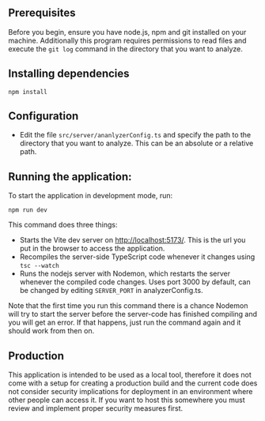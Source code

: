 ## Prerequisites

Before you begin, ensure you have node.js, npm and git installed on your machine. Additionally this program requires
permissions to read files and execute the `git log` command in the directory that you want to analyze.

## Installing dependencies

```
npm install
```

## Configuration

- Edit the file `src/server/ananlyzerConfig.ts` and specify the path to the directory that you want to analyze. This can
  be an absolute or a relative path.

## Running the application:

To start the application in development mode, run:

```
npm run dev
```

This command does three things:

- Starts the Vite dev server on [http://localhost:5173/](http://localhost:5173/). This is the url you put in the browser
  to access the application.
- Recompiles the server-side TypeScript code whenever it changes using `tsc --watch`
- Runs the nodejs server with Nodemon, which restarts the server whenever the compiled code changes. Uses port 3000 by
  default, can be changed by editing `SERVER_PORT` in analyzerConfig.ts.

Note that the first time you run this command there is a chance Nodemon will try to start the server before the
server-code has finished compiling and you will get an error. If that happens, just run the command again and it should
work from then on.

## Production

This application is intended to be used as a local tool, therefore it does not come with a setup for creating a
production build and the current code does not consider security implications for deployment in an environment where
other people can access it. If you want to host this somewhere you must review and implement proper security measures
first.
